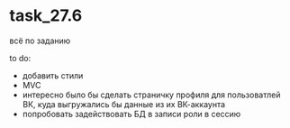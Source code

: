 # task_27.6
всё по заданию

to do: 
- добавить стили
- MVC
- интересно было бы сделать страничку профиля для пользоватлей ВК, куда выгружались бы данные из их ВК-аккаунта
- попробовать задействовать БД в записи роли в сессию
